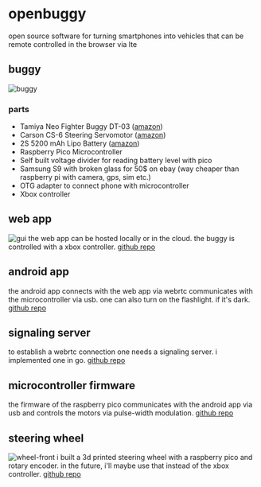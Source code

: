 # openbuggy
open source software for turning smartphones into vehicles that can be remote controlled in the browser via lte

## buggy
![buggy](https://github.com/openbuggy/.github/assets/19519902/868c9511-add4-471f-b32c-c8f14b500f29)
### parts
- Tamiya Neo Fighter Buggy DT-03 ([amazon](https://www.amazon.de/-/en/TMYTAM58587/dp/B00I92DJNQ))
- Carson CS-6 Steering Servomotor ([amazon](https://www.amazon.de/Carson-500502036-Servo-CS-6-JR-Stecker/dp/B005UDQBX2))
- 2S 5200 mAh Lipo Battery ([amazon](https://www.amazon.de/dp/B0B2DN3KYP))
- Raspberry Pico Microcontroller
- Self built voltage divider for reading battery level with pico
- Samsung S9 with broken glass for 50$ on ebay (way cheaper than raspberry pi with camera, gps, sim etc.)
- OTG adapter to connect phone with microcontroller
- Xbox controller

## web app
![gui](https://github.com/openbuggy/.github/assets/19519902/ea88f87d-52e0-47f8-8c56-24490f7cc4ea)
the web app can be hosted locally or in the cloud. the buggy is controlled with a xbox controller.
[github repo](https://github.com/openbuggy/home)

## android app
the android app connects with the web app via webrtc communicates with the microcontroller via usb. one can also turn on the flashlight. if it's dark. [github repo](https://github.com/openbuggy/app)

## signaling server
to establish a webrtc connection one needs a signaling server. i implemented one in go. [github repo](https://github.com/openbuggy/signaling)

## microcontroller firmware
the firmware of the raspberry pico communicates with the android app via usb and controls the motors via pulse-width modulation. [github repo](https://github.com/openbuggy/controller)

## steering wheel
![wheel-front](https://github.com/openbuggy/.github/assets/19519902/1c0892f0-686a-49a4-891a-0569d8f7de58)
i built a 3d printed steering wheel with a raspberry pico and rotary encoder. in the future, i'll maybe use that instead of the xbox controller. [github repo](https://github.com/openbuggy/steering-wheel)
